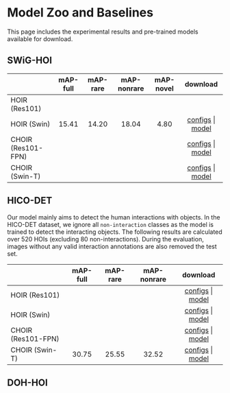 # Model Zoo and Baselines

This page includes the experimental results and pre-trained models available for download.

## SWiG-HOI
|             | mAP-full | mAP-rare | mAP-nonrare | mAP-novel | download |
|:-----------|:--------:|:--------:|:-----------:|:---------:|:--------:|
| HOIR (Res101)|     |      |        |      |         |
| HOIR (Swin) |   15.41  |   14.20   |    18.04    |    4.80  | [configs](https://github.com/scwangdyd/large_vocabulary_hoi_detection/blob/master/configs/swig_hoi/hoir_swin.yaml) \| [model](https://drive.google.com/file/d/1-MG9Ef7uXgmVWwM_OppXap1ecvWgowcy/view?usp=sharing)        |
| CHOIR (Res101-FPN) |     |     |        |     | [configs]() \| [model]()        |
| CHOIR (Swin-T) |     |     |        |     | [configs]() \| [model]()        |


## HICO-DET
Our model mainly aims to detect the human interactions with objects. In the HICO-DET dataset, we ignore all `non-interaction` classes as the model is trained to detect the interacting objects. The following results are calculated over 520 HOIs (excluding 80 non-interactions). During the evaluation, images without any valid interaction annotations are also removed the test set.

|             | mAP-full | mAP-rare | mAP-nonrare | download |
|:-----------|:--------:|:--------:|:-----------:|:---------:|
| HOIR (Res101) |     |      |       | [configs]() \| [model]()        |
| HOIR (Swin) |     |      |       | [configs]() \| [model]()        |
| CHOIR (Res101-FPN) |     |      |       | [configs]() \| [model]()        |
| CHOIR (Swin-T) |  30.75   |  25.55    |   32.52    | [configs](https://github.com/scwangdyd/large_vocabulary_hoi_detection/blob/master/configs/hico_det/choir_swin.yaml) \| [model](https://drive.google.com/file/d/1kWv18fJLkqDkJCnEGz1YjwdMB2FEYzFU/view?usp=sharing)        |
## DOH-HOI